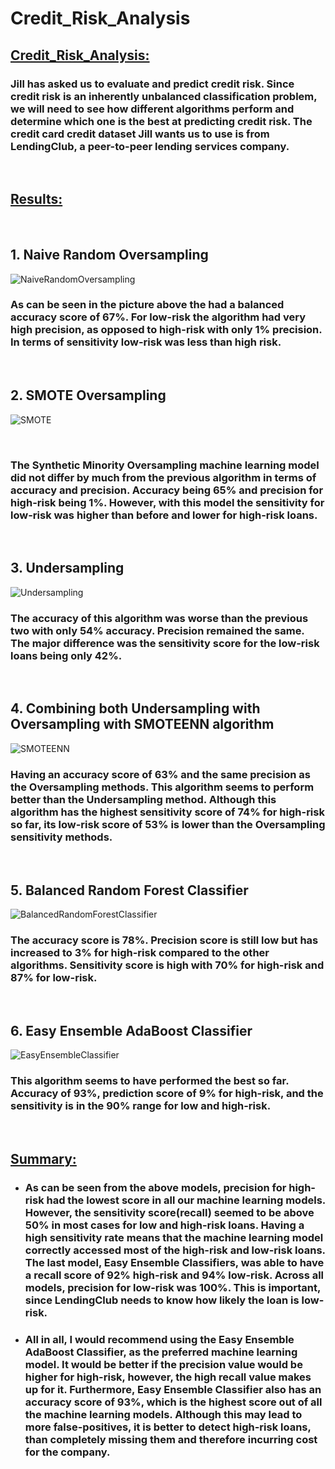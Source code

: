 # Credit_Risk_Analysis

## <u>Credit_Risk_Analysis:</u>
### Jill has asked us to evaluate and predict credit risk. Since credit risk is an inherently unbalanced classification problem, we will need to see how different algorithms perform and determine which one is the best at predicting credit risk. The credit card credit dataset Jill wants us to use is from LendingClub, a peer-to-peer lending services company.
<br />

## <u>Results:</u>
<br />

## 1. Naive Random Oversampling

![NaiveRandomOversampling](NaiveRandomOversampling.png)

### As can be seen in the picture above the had a balanced accuracy score of 67%. For low-risk the algorithm had very high precision, as opposed to high-risk with only 1% precision. In terms of sensitivity low-risk was less than high risk.
<br />

 ## 2. SMOTE Oversampling

![SMOTE](SMOTE.png)

 <br />

 ### The Synthetic Minority Oversampling machine learning model did not differ by much from the previous algorithm in terms of accuracy and precision. Accuracy being 65% and precision for high-risk being 1%. However, with this model the sensitivity for low-risk was higher than before and lower for high-risk loans.
<br />

 ## 3. Undersampling
 
 ![Undersampling](Undersampling.png)

### The accuracy of this algorithm was worse than the previous two with only 54% accuracy. Precision remained the same. The major difference was the sensitivity score for the low-risk loans being only 42%.
<br />

 ## 4. Combining both Undersampling with Oversampling with SMOTEENN algorithm
 
 ![SMOTEENN](SMOTEENN.png)

### Having an accuracy score of 63% and the same precision as the Oversampling methods. This algorithm seems to perform better than the Undersampling method. Although this algorithm has the highest sensitivity score of 74% for high-risk so far, its low-risk score of 53% is lower than the Oversampling sensitivity methods.
<br />

 ## 5. Balanced Random Forest Classifier
 
 ![BalancedRandomForestClassifier](BalancedRandomForestClassifier.png)

### The accuracy score is 78%. Precision score is still low but has increased to 3% for high-risk compared to the other algorithms. Sensitivity score is high with 70% for high-risk and 87% for low-risk.
<br />

 ## 6. Easy Ensemble AdaBoost Classifier
 
 ![EasyEnsembleClassifier](EasyEnsembleClassifier.png)

### This algorithm seems to have performed the best so far. Accuracy of 93%, prediction score of 9% for high-risk, and the sensitivity is in the 90% range for low and high-risk.
<br />

## <u>Summary:</u>

- ### As can be seen from the above models, precision for high-risk had the lowest score in all our machine learning models. However, the sensitivity score(recall) seemed to be above 50% in most cases for low and high-risk loans. Having a high sensitivity rate means that the machine learning model correctly accessed most of the high-risk and low-risk loans. The last model, Easy Ensemble Classifiers, was able to have a recall score of 92% high-risk and 94% low-risk. Across all models, precision for low-risk was 100%. This is important, since LendingClub needs to know how likely the loan is low-risk.

- ### All in all, I would recommend using the Easy Ensemble AdaBoost Classifier, as the preferred machine learning model. It would be better if the precision value would be higher for high-risk, however, the high recall value makes up for it. Furthermore, Easy Ensemble Classifier also has an accuracy score of 93%, which is the highest score out of all the machine learning models. Although this may lead to more false-positives, it is better to detect high-risk loans, than completely missing them and therefore incurring cost for the company.






